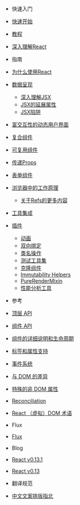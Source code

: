- 快速入门
 - [快速开始](/zh/docs/getting-started.md)
 - [教程](/zh/docs/tutorial.md)
 - [深入理解React](/zh/docs/thinking-in-react.md)

- 指南

 - [为什么使用React](/zh/docs/01-why-react.md)
 - [数据呈现](/zh/docs/02-displaying-data.md)
    - [深入理解JSX](/zh/docs/02.1-jsx-in-depth.md)
    - [JSX的延展属性](/zh/docs/02.2-jsx-spread.md)
    - [JSX陷阱](/zh/docs/02.3-jsx-gotchas.md)
 - [富交互性的动态用户界面](/zh/docs/03-interactivity-and-dynamic-uis.md)
 - [复合组件](/zh/docs/04-multiple-components.md)
 - [可复用组件](/zh/docs/05-reusable-components.md)
 - [传递Props](/zh/docs/06-transferring-props.md)
 - [表单组件](/zh/docs/07-forms.md)
 - [浏览器中的工作原理](/zh/docs/08-working-with-the-browser.md)
    - [关于Refs的更多内容](/zh/docs/08.1-more-about-refs.md)
 - [工具集成](/zh/docs/09-tooling-integration.md)
  - [插件](/zh/docs/10-addons.md)
    - [动画](/zh/docs/10.1-animation.md)
    - [双向绑定](/zh/docs/10.2-form-input-binding-sugar.md)
    - [类名操作](/zh/docs/10.3-class-name-manipulation.md)
    - [测试工具集](/zh/docs/10.4-test-utils.md)
    - [克隆组件](/zh/docs/10.5-clone-with-props.md)
    - [Immutability Helpers](/zh/docs/10.6-update.md)
    - [PureRenderMixin](/zh/docs/10.7-pure-render-mixin.md)
    - [性能分析工具](/zh/docs/10.8-perf.md)
- 参考
 - [顶层 API](/zh/docs/ref-01-top-level-api.md)
 - [组件 API](/zh/docs/ref-02-component-api.md)
 - [组件的详细说明和生命周期](/zh/docs/ref-03-component-specs.md)
 - [标签和属性支持](/zh/docs/ref-04-tags-and-attributes.md)
 - [事件系统](/zh/docs/ref-05-events.md)
 - [与 DOM 的差异](/zh/docs/ref-06-dom-differences.md)
 - [特殊的非 DOM 属性](/zh/docs/ref-07-special-non-dom-attributes.md)
 - [Reconciliation](/zh/docs/ref-08-reconciliation.md)
 - [React （虚拟）DOM 术语](/zh/docs/ref-09-glossary.md)

- Flux
 - [Flux](/zh/docs/flux-overview.md)

- Blog
 - [React v0.13.1](/zh/_posts/2015-03-16-react-v0.13.1.md)
 - [React v0.13](/zh/_posts/2015-03-10-react-v0.13.md)
- 翻译规范
 - [中文文案排版指北](https://github.com/sparanoid/chinese-copywriting-guidelines)

